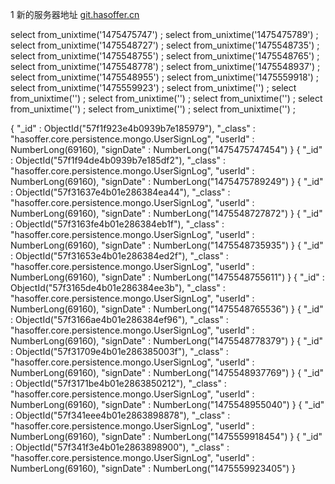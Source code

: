 1 新的服务器地址 [git.hasoffer.cn](git.hasoffer.cn "hasoffer.cn")



select from_unixtime('1475475747') ;
select from_unixtime('1475475789') ;
select from_unixtime('1475548727') ;
select from_unixtime('1475548735') ;
select from_unixtime('1475548755') ;
select from_unixtime('1475548765') ;
select from_unixtime('1475548778') ;
select from_unixtime('1475548937') ;
select from_unixtime('1475548955') ;
select from_unixtime('1475559918') ;
select from_unixtime('1475559923') ;
select from_unixtime('') ;
select from_unixtime('') ;
select from_unixtime('') ;
select from_unixtime('') ;
select from_unixtime('') ;
select from_unixtime('') ;
select from_unixtime('') ;


{ "_id" : ObjectId("57f1f923e4b0939b7e185979"), "_class" : "hasoffer.core.persistence.mongo.UserSignLog", "userId" : NumberLong(69160), "signDate" : NumberLong("1475475747454") }
{ "_id" : ObjectId("57f1f94de4b0939b7e185df2"), "_class" : "hasoffer.core.persistence.mongo.UserSignLog", "userId" : NumberLong(69160), "signDate" : NumberLong("1475475789249") }
{ "_id" : ObjectId("57f31637e4b01e286384ea44"), "_class" : "hasoffer.core.persistence.mongo.UserSignLog", "userId" : NumberLong(69160), "signDate" : NumberLong("1475548727872") }
{ "_id" : ObjectId("57f3163fe4b01e286384eb1f"), "_class" : "hasoffer.core.persistence.mongo.UserSignLog", "userId" : NumberLong(69160), "signDate" : NumberLong("1475548735935") }
{ "_id" : ObjectId("57f31653e4b01e286384ed2f"), "_class" : "hasoffer.core.persistence.mongo.UserSignLog", "userId" : NumberLong(69160), "signDate" : NumberLong("1475548755611") }
{ "_id" : ObjectId("57f3165de4b01e286384ee3b"), "_class" : "hasoffer.core.persistence.mongo.UserSignLog", "userId" : NumberLong(69160), "signDate" : NumberLong("1475548765536") }
{ "_id" : ObjectId("57f3166ae4b01e286384ef96"), "_class" : "hasoffer.core.persistence.mongo.UserSignLog", "userId" : NumberLong(69160), "signDate" : NumberLong("1475548778379") }
{ "_id" : ObjectId("57f31709e4b01e286385003f"), "_class" : "hasoffer.core.persistence.mongo.UserSignLog", "userId" : NumberLong(69160), "signDate" : NumberLong("1475548937769") }
{ "_id" : ObjectId("57f3171be4b01e2863850212"), "_class" : "hasoffer.core.persistence.mongo.UserSignLog", "userId" : NumberLong(69160), "signDate" : NumberLong("1475548955040") }
{ "_id" : ObjectId("57f341eee4b01e2863898878"), "_class" : "hasoffer.core.persistence.mongo.UserSignLog", "userId" : NumberLong(69160), "signDate" : NumberLong("1475559918454") }
{ "_id" : ObjectId("57f341f3e4b01e2863898900"), "_class" : "hasoffer.core.persistence.mongo.UserSignLog", "userId" : NumberLong(69160), "signDate" : NumberLong("1475559923405") }